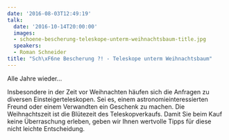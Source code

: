 ```yaml
---
date: '2016-08-03T12:49:19'
talk:
  date: '2016-10-14T20:00:00'
  images:
  - schoene-bescherung-teleskope-unterm-weihnachtsbaum-title.jpg
  speakers:
  - Roman Schneider
title: "Sch\xF6ne Bescherung ?! - Teleskope unterm Weihnachtsbaum"
---
```

Alle Jahre wieder...

Insbesondere in der Zeit vor Weihnachten häufen sich die Anfragen zu diversen Einsteigerteleskopen. Sei es, einem astronomieinteressierten Freund oder einem Verwandten ein Geschenk zu machen. Die Weihnachtszeit ist die Blütezeit des Teleskopverkaufs. Damit Sie beim Kauf keine Überraschung erleben, geben wir Ihnen wertvolle Tipps für diese nicht leichte Entscheidung.

